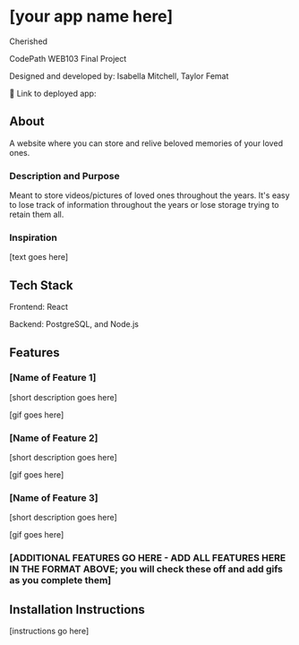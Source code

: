 # [your app name here]
Cherished

CodePath WEB103 Final Project

Designed and developed by: Isabella Mitchell, Taylor Femat

🔗 Link to deployed app:

## About
A website where you can store and relive beloved memories of your loved ones. 

### Description and Purpose

Meant to store videos/pictures of loved ones throughout the years. It's easy to lose track of information throughout the years or lose storage trying to retain them all.

### Inspiration

[text goes here]

## Tech Stack

Frontend: React

Backend: PostgreSQL, and Node.js

## Features

### [Name of Feature 1]

[short description goes here]

[gif goes here]

### [Name of Feature 2]

[short description goes here]

[gif goes here]

### [Name of Feature 3]

[short description goes here]

[gif goes here]

### [ADDITIONAL FEATURES GO HERE - ADD ALL FEATURES HERE IN THE FORMAT ABOVE; you will check these off and add gifs as you complete them]

## Installation Instructions

[instructions go here]
